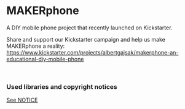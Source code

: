
# MAKERphone

A DIY mobile phone project that recently launched on Kickstarter.

Share and support our Kickstarter campaign and help us make MAKERphone a reality:
https://www.kickstarter.com/projects/albertgajsak/makerphone-an-educational-diy-mobile-phone

<br/>

### Used libraries and copyright notices
[See NOTICE](https://github.com/CircuitMess/MAKERphone/blob/master/NOTICE.md)
